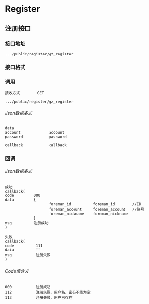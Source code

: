 # Register #
## 注册接口


### 接口地址


```
.../public/register/gz_register
```

### 接口格式

### 调用

```
接收方式        GET
```

```
.../public/register/gz_register
```

###### Json数据格式
```
data
account             account
password            password

callback            callback
```

### 回调
###### Json数据格式

```
成功
callback(
code         000
data         {
                    foreman_id          foreman_id        //ID
                    foreman_account     foreman_account   //账号
                    foreman_nickname    foreman_nickname
             }
msg          注册成功
)
```

```
失败
callback(
code          111
data          ""
msg           注册失败
)
```

###### Code值含义

```
000           注册成功
112           注册失败，用户名、密码不能为空
113           注册失败，用户已存在
```